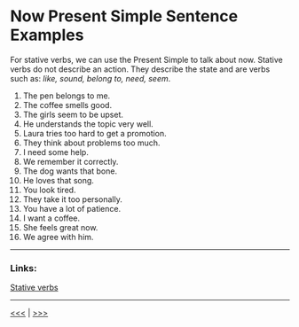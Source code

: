 # Now Present Simple Sentence Examples

For stative verbs, we can use the Present Simple to talk about now.
Stative verbs do not describe an action. They describe the state and are verbs such as: _like, sound, belong to, need, seem_.

1. The pen belongs to me.
1. The coffee smells good.
1. The girls seem to be upset.
1. He understands the topic very well.
1. Laura tries too hard to get a promotion.
1. They think about problems too much.
1. I need some help.
1. We remember it correctly.
1. The dog wants that bone.
1. He loves that song.
1. You look tired.
1. They take it too personally.
1. You have a lot of patience.
1. I want a coffee.
1. She feels great now.
1. We agree with him.

---

### Links:

[Stative verbs](https://learnenglish.britishcouncil.org/grammar/b1-b2-grammar/stative-verbs)

---

[<<<](./PresentSimpleGeneralSentenceExamples.md) | [>>>](./PresentSimpleBeSenstenceExamples.md)
